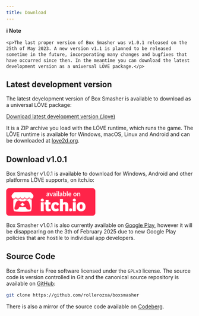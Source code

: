 ```yaml
---
title: Download
---
```


<div class="note">
	<p><strong>ℹ️ Note</strong></p>

	<p>The last proper version of Box Smasher was v1.0.1 released on the 25th of May 2023. A new version v1.1 is planned to be released sometime in the future, incorporating many changes and bugfixes that have occurred since then. In the meantime you can download the latest development version as a universal LÖVE package.</p>
</div>

## Latest development version
The latest development version of Box Smasher is available to download as a universal LÖVE package:

<a class="dl-button" href="https://github.com/rollerozxa/boxsmasher/releases/download/dev/box-smasher.love">Download latest development version (.love)</a>

It is a ZIP archive you load with the LÖVE runtime, which runs the game. The LÖVE runtime is available for Windows, macOS, Linux and Android and can be downloaded at [love2d.org](https://love2d.org/).

## Download v1.0.1
Box Smasher v1.0.1 is available to download for Windows, Android and other platforms LÖVE supports, on itch.io:

<a href="https://rollerozxa.itch.io/box-smasher">
	<img alt="Get it on itch.io" src="/assets/itch.svg" width="240">
</a>

Box Smasher v1.0.1 is also currently available on [Google Play](https://play.google.com/store/apps/details?id=se.voxelmanip.boxsmasher), however it will be disappearing on the 3th of February 2025 due to new Google Play policies that are hostile to individual app developers.

## Source Code
Box Smasher is Free software licensed under the `GPLv3` license. The source code is version controlled in Git and the canonical source repository is available on [GitHub](https://github.com/rollerozxa/boxsmasher):

```bash
git clone https://github.com/rollerozxa/boxsmasher
```

There is also a mirror of the source code available on [Codeberg](https://codeberg.org/rollerozxa/boxsmasher).
